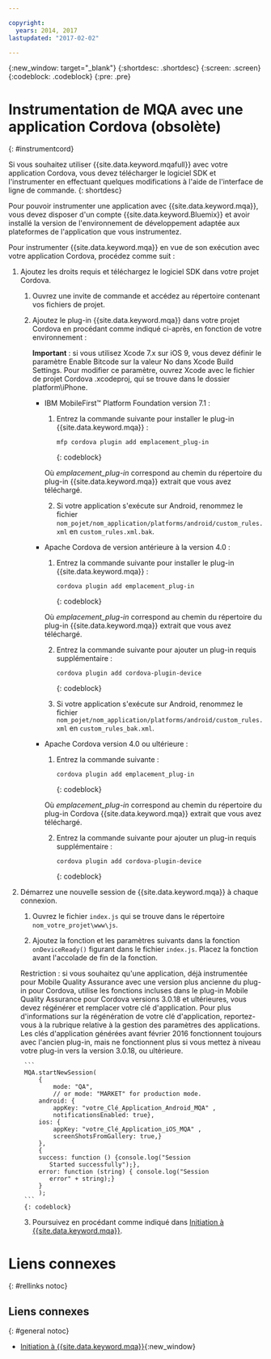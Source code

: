 ```yaml
---

copyright:
  years: 2014, 2017
lastupdated: "2017-02-02"

---
```


{:new_window: target="_blank"}
{:shortdesc: .shortdesc}
{:screen: .screen}
{:codeblock: .codeblock}
{:pre: .pre}

# Instrumentation de MQA avec une application Cordova (obsolète)
{: #instrumentcord}

Si vous souhaitez utiliser {{site.data.keyword.mqafull}} avec votre application Cordova, vous devez télécharger le logiciel SDK et l'instrumenter en effectuant quelques modifications à l'aide de l'interface de ligne de commande.
{: shortdesc}

Pour pouvoir instrumenter une application avec {{site.data.keyword.mqa}}, vous devez disposer d'un compte {{site.data.keyword.Bluemix}} et avoir installé la version de l'environnement de développement adaptée aux plateformes de l'application que vous instrumentez.

Pour instrumenter {{site.data.keyword.mqa}} en vue de son exécution avec votre application Cordova, procédez comme suit :

1. Ajoutez les droits requis et téléchargez le logiciel SDK dans votre projet Cordova.

	1. Ouvrez une invite de commande et accédez au répertoire contenant vos fichiers de projet.

	2. Ajoutez le plug-in {{site.data.keyword.mqa}} dans votre projet Cordova en procédant comme indiqué ci-après, en fonction de votre environnement :

		**Important** : si vous utilisez Xcode 7.x sur iOS 9, vous devez définir le paramètre Enable Bitcode sur la valeur No dans Xcode Build Settings. Pour modifier ce paramètre, ouvrez Xcode avec le fichier de projet Cordova .xcodeproj, qui se trouve dans le dossier platform\iPhone.

		* IBM MobileFirst™ Platform Foundation version 7.1 :

			1. Entrez la commande suivante pour installer le plug-in {{site.data.keyword.mqa}} :

				```
				mfp cordova plugin add emplacement_plug-in
				```
				{: codeblock}

			Où *emplacement_plug-in* correspond au chemin du répertoire du plug-in {{site.data.keyword.mqa}} extrait que vous avez téléchargé.

			2. Si votre application s'exécute sur Android, renommez le fichier `nom_pojet/nom_application/platforms/android/custom_rules.xml` en `custom_rules.xml.bak`.

		* Apache Cordova de version antérieure à la version 4.0 :
			1. Entrez la commande suivante pour installer le plug-in {{site.data.keyword.mqa}} :

				```
				cordova plugin add emplacement_plug-in
				```
				{: codeblock}

			Où *emplacement_plug-in* correspond au chemin du répertoire du plug-in {{site.data.keyword.mqa}} extrait que vous avez téléchargé.

			2. Entrez la commande suivante pour ajouter un plug-in requis supplémentaire :

				```
				cordova plugin add cordova-plugin-device
				```
				{: codeblock}

			3. Si votre application s'exécute sur Android, renommez le fichier `nom_pojet/nom_application/platforms/android/custom_rules.xml` en `custom_rules_bak.xml`.

		* Apache Cordova version 4.0 ou ultérieure :

			1. Entrez la commande suivante :

				```
				cordova plugin add emplacement_plug-in
				```
				{: codeblock}

			Où *emplacement_plug-in* correspond au chemin du répertoire du plug-in Cordova {{site.data.keyword.mqa}} extrait que vous avez téléchargé.

			2. Entrez la commande suivante pour ajouter un plug-in requis supplémentaire :

				```
				cordova plugin add cordova-plugin-device
				```
				{: codeblock}

2. Démarrez une nouvelle session de {{site.data.keyword.mqa}} à chaque connexion.

	1. Ouvrez le fichier `index.js` qui se trouve dans le répertoire `nom_votre_projet\www\js`.

	2. Ajoutez la fonction et les paramètres suivants dans la fonction `onDeviceReady()` figurant dans le fichier `index.js`. Placez la fonction avant l'accolade de fin de la fonction.

	Restriction : si vous souhaitez qu'une application, déjà instrumentée pour Mobile Quality Assurance avec une version plus ancienne du plug-in pour Cordova, utilise les fonctions incluses dans le plug-in Mobile Quality Assurance pour Cordova versions 3.0.18 et ultérieures, vous devez régénérer et remplacer votre clé d'application. Pour plus d'informations sur la régénération de votre clé d'application, reportez-vous à la rubrique relative à la gestion des paramètres des applications. Les clés d'application générées avant février 2016 fonctionnent toujours avec l'ancien plug-in, mais ne fonctionnent plus si vous mettez à niveau votre plug-in vers la version 3.0.18, ou ultérieure.

		```
		MQA.startNewSession(
			{
				mode: "QA",
				// or mode: "MARKET" for production mode.
			android: {
				appKey: "votre_Clé_Application_Android_MQA" ,
				notificationsEnabled: true},
			ios: {
				appKey: "votre_Clé_Application_iOS_MQA" ,
				screenShotsFromGallery: true,}
			},
			{
			success: function () {console.log("Session
			   Started successfully");},
			error: function (string) { console.log("Session
			   error" + string);}
			}
			);
		```
		{: codeblock}

	3. Poursuivez en procédant comme indiqué dans [Initiation à {{site.data.keyword.mqa}}](index.html).



# Liens connexes
{: #rellinks notoc}

## Liens connexes
{: #general notoc}
* [Initiation à {{site.data.keyword.mqa}}](index.html){:new_window}
